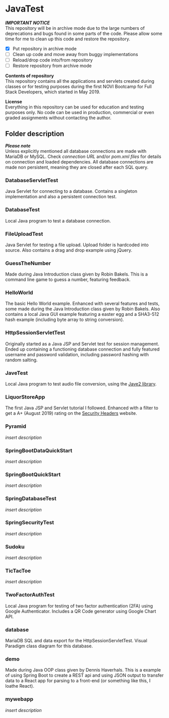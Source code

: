 # JavaTest

**_IMPORTANT NOTICE_**  
This repository will be in archive mode due to the large numbers of deprecations and bugs found in some parts of the code.
Please allow some time for me to clean up this code and restore the repository.
- [X] Put repository in archive mode
- [ ] Clean up code and move away from buggy implementations
- [ ] Reload/drop code into/from repository
- [ ] Restore repository from archive mode

**Contents of repository**  
This repository contains all the applications and servlets created during classes or for testing purposes during the first NOVI Bootcamp for Full Stack Developers, which started in May 2019.

**License**  
Everything in this repository can be used for education and testing purposes only. No code can be used in production, commercial or even graded assignments without contacting the author.

## Folder description

**_Please note_**  
Unless explicitly mentioned all database connections are made with MariaDB or MySQL. Check *connection URL* and/or *pom.xml files* for details on connection and loaded dependencies.
All database connections are made non persistent, meaning they are closed after each SQL query.

### DatabaseServletTest
Java Servlet for connecting to a database. Contains a singleton implementation and also a persistent connection test.

### DatabaseTest
Local Java program to test a database connection.

### FileUploadTest
Java Servlet for testing a file upload. Upload folder is hardcoded into source. Also contains a drag and drop example using jQuery.

### GuessTheNumber
Made during Java Introduction class given by Robin Bakels. This is a command line game to guess a number, featuring feedback.

### HelloWorld
The basic Hello World example. Enhanced with several features and tests, some made during the Java Introduction class given by Robin Bakels. Also contains a local Java GUI example featuring a easter egg and a SHA3-512 hash example (including byte array to string conversion).

### HttpSessionServletTest
Originally started as a Java JSP and Servlet test for session management. Ended up containing a functioning database connection and fully featured username and password validation, including password hashing with random salting.

### JaveTest
Local Java program to test audio file conversion, using the [Jave2 library](https://github.com/a-schild/jave2).

### LiquorStoreApp
The first Java JSP and Servlet tutorial I followed. Enhanced with a filter to get a A+ (August 2019) rating on the [Security Headers](https://securityheaders.com/) website.

### Pyramid
*insert description*

### SpringBootDataQuickStart
*insert description*

### SpringBootQuickStart
*insert description*

### SpringDatabaseTest
*insert description*

### SpringSecurityTest
*insert description*

### Sudoku
*insert description*

### TicTacToe
*insert description*

### TwoFactorAuthTest
Local Java program for testing of two factor authentication (2FA) using Google Authenticator. Includes a QR Code generator using Google Chart API.

### database
MariaDB SQL and data export for the HttpSessionServletTest. Visual Paradigm class diagram for this database.

### demo
Made during Java OOP class given by Dennis Haverhals. This is a example of using Spring Boot to create a REST api and using JSON output to transfer data to a React app for parsing to a front-end (or something like this, I loathe React).

### mywebapp
*insert description*
